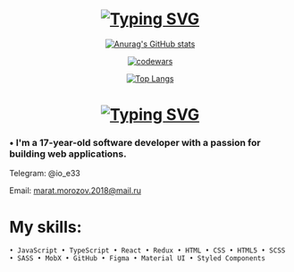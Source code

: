 
<h1 align="center"><a href="https://git.io/typing-svg"><img src="https://readme-typing-svg.herokuapp.com?font=Fira+Code&weight=900&size=20&duration=4000&pause=1000&color=58FF78&background=36B8FF00&center=true&vCenter=true&width=435&lines=+Welcome+to+my+GitHub+profile!+%F0%9F%9A%80" alt="Typing SVG" /></a>
</h3>

<div align="center">
  
  [![Anurag's GitHub stats](https://github-readme-stats.vercel.app/api?username=anuraghazra)](https://github.com/anuraghazra/github-readme-stats)
  
  [![codewars](https://www.codewars.com/users/zioppka/badges/large)](https://www.codewars.com/users/zioppka/)
  
  [![Top Langs](https://github-readme-stats.vercel.app/api/top-langs/?username=anuraghazra&layout=compact)](https://github.com/anuraghazra/github-readme-stats)
  
 
</div>

<h1 align='center'>
<a href="https://git.io/typing-svg"><img src="https://readme-typing-svg.herokuapp.com?font=Fira+Code&weight=900&size=35&duration=4000&pause=1000&color=00CFFF&background=36B8FF00&center=true&vCenter=true&width=435&lines=ABOUT+ME%3A" alt="Typing SVG" /></a>
</h1>

### • I'm a 17-year-old software developer with a passion for building web applications.

Telegram: @io_e33

Email: marat.morozov.2018@mail.ru

# My skills:
`
• JavaScript
• TypeScript
• React
• Redux
• HTML
• CSS
• HTML5
• SCSS
• SASS
• MobX
• GitHub
• Figma
• Material UI
• Styled Components
`
